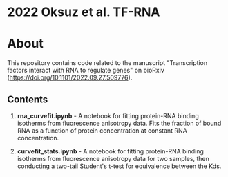 # 2022 Oksuz et al. TF-RNA

# About

This repository contains code related to the manuscript "Transcription factors interact with RNA to regulate genes" on bioRxiv (https://doi.org/10.1101/2022.09.27.509776).

## Contents
1.	**rna_curvefit.ipynb** - A notebook for fitting protein-RNA binding isotherms from fluorescence anisotropy data. Fits the fraction of bound RNA as a function of protein concentration at constant RNA concentration.  

2.	**curvefit_stats.ipynb** - A notebook for fitting protein-RNA binding isotherms from fluorescence anisotropy data for two samples, then conducting a two-tail Student's t-test for equivalence between the Kds.  
